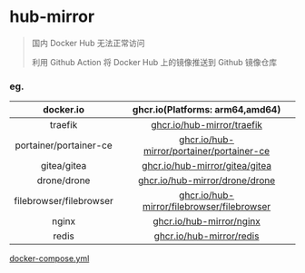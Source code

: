 # hub-mirror

> 国内 Docker Hub 无法正常访问
> 
> 利用 Github Action 将 Docker Hub 上的镜像推送到 Github 镜像仓库

### eg.

|docker.io|ghcr.io(Platforms: arm64,amd64)|
|:---:|:---:|
|traefik|[ghcr.io/hub-mirror/traefik](../../pkgs/container/traefik)|
|portainer/portainer-ce|[ghcr.io/hub-mirror/portainer/portainer-ce](../../pkgs/container/portainer%2Fportainer-ce)|
|gitea/gitea|[ghcr.io/hub-mirror/gitea/gitea](../../pkgs/container/gitea%2Fgitea)|
|drone/drone|[ghcr.io/hub-mirror/drone/drone](../../pkgs/container/drone%2Fdrone)|
|filebrowser/filebrowser|[ghcr.io/hub-mirror/filebrowser/filebrowser](../../pkgs/container/filebrowser%2Ffilebrowser)|
|nginx|[ghcr.io/hub-mirror/nginx](../../pkgs/container/nginx)|
|redis|[ghcr.io/hub-mirror/redis](../../pkgs/container/redis)|

[docker-compose.yml](./docker-compose.yml)
